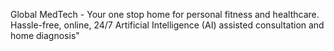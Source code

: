 Global MedTech - Your one stop home for personal fitness and healthcare. Hassle-free, online, 24/7 Artificial Intelligence (AI) assisted consultation and home diagnosis"
